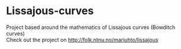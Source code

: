 # Lissajous-curves
Project based around the mathematics of Lissajous curves (Bowditch curves) <br>
Check out the project on <a href="http://folk.ntnu.no/mariuhto/lissajous">http://folk.ntnu.no/mariuhto/lissajous</a>
